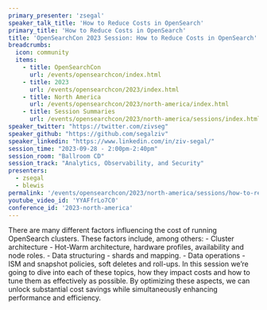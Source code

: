 ```yaml
---
primary_presenter: 'zsegal'
speaker_talk_title: 'How to Reduce Costs in OpenSearch'
primary_title: 'How to Reduce Costs in OpenSearch'
title: 'OpenSearchCon 2023 Session: How to Reduce Costs in OpenSearch'
breadcrumbs:
  icon: community
  items:
    - title: OpenSearchCon
      url: /events/opensearchcon/index.html
    - title: 2023
      url: /events/opensearchcon/2023/index.html
    - title: North America
      url: /events/opensearchcon/2023/north-america/index.html
    - title: Session Summaries
      url: /events/opensearchcon/2023/north-america/sessions/index.html
speaker_twitter: "https://twitter.com/zivseg"
speaker_github: "https://github.com/segalziv"
speaker_linkedin: "https://www.linkedin.com/in/ziv-segal/"
session_time: "2023-09-28 - 2:00pm-2:40pm"
session_room: "Ballroom CD"
session_track: "Analytics, Observability, and Security"
presenters:
  - zsegal
  - blewis
permalink: '/events/opensearchcon/2023/north-america/sessions/how-to-reduce-costs-in-opensearch.html'
youtube_video_id: 'YYAFfrLo7C0'
conference_id: '2023-north-america'
---
```


There are many different factors influencing the cost of running OpenSearch clusters. These factors include, among others: - Cluster architecture - Hot-Warm architecture, hardware profiles, availability and node roles. - Data structuring - shards and mapping. - Data operations - ISM and snapshot policies, soft deletes and roll-ups. In this session we’re going to dive into each of these topics, how they impact costs and how to tune them as effectively as possible. By optimizing these aspects, we can unlock substantial cost savings while simultaneously enhancing performance and efficiency.
